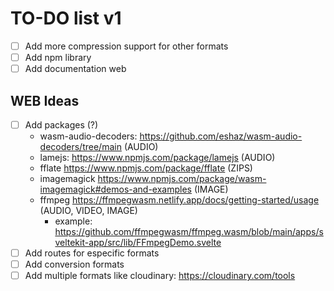 # TO-DO list v1

- [ ] Add more compression support for other formats
- [ ] Add npm library
- [ ] Add documentation web

## WEB Ideas

- [ ] Add packages (?)
  - wasm-audio-decoders: <https://github.com/eshaz/wasm-audio-decoders/tree/main> (AUDIO)
  - lamejs: <https://www.npmjs.com/package/lamejs> (AUDIO)
  - fflate <https://www.npmjs.com/package/fflate> (ZIPS)
  - imagemagick <https://www.npmjs.com/package/wasm-imagemagick#demos-and-examples> (IMAGE)
  - ffmpeg <https://ffmpegwasm.netlify.app/docs/getting-started/usage> (AUDIO, VIDEO, IMAGE)
    - example: <https://github.com/ffmpegwasm/ffmpeg.wasm/blob/main/apps/sveltekit-app/src/lib/FFmpegDemo.svelte>
- [ ] Add routes for especific formats
- [ ] Add conversion formats
- [ ] Add multiple formats like cloudinary: <https://cloudinary.com/tools>
